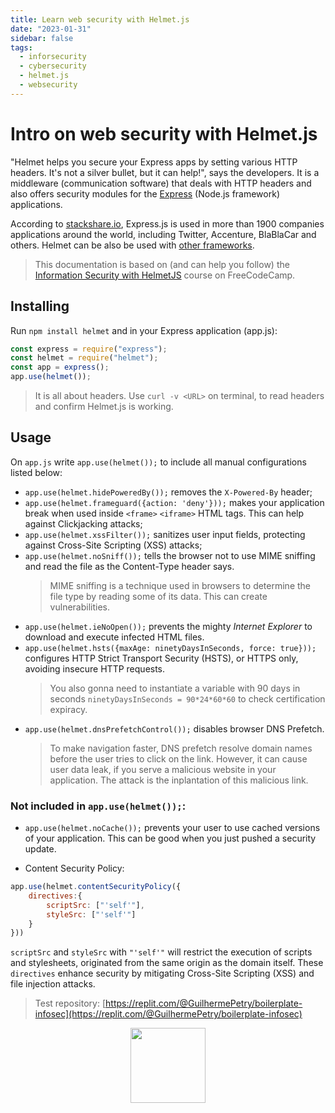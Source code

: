 ```yaml
---
title: Learn web security with Helmet.js
date: "2023-01-31"
sidebar: false
tags:
  - inforsecurity
  - cybersecurity
  - helmet.js
  - websecurity
---
```


# Intro on web security with Helmet.js

"Helmet helps you secure your Express apps by setting various HTTP headers. It's not a silver bullet, but it can help!", says the developers. It is a middleware (communication software) that deals with HTTP headers and also offers security modules for the [Express](https://expressjs.com) (Node.js framework) applications.

According to [stackshare.io](https://stackshare.io/expressjs), Express.js is used in more than 1900 companies applications around the world, including Twitter, Accenture, BlaBlaCar and others. Helmet can be also be used with [other frameworks](https://github.com/helmetjs/helmet/wiki/How-to-use-Helmet-without-Express).

> This documentation is based on (and can help you follow) the [Information Security with HelmetJS](https://www.freecodecamp.org/learn/information-security/#information-security-with-helmetjs) course on FreeCodeCamp.

## Installing

Run `npm install helmet` and in your Express application (app.js): 

```javascript
const express = require("express");
const helmet = require("helmet");
const app = express();
app.use(helmet());
```
> It is all about headers. Use `curl -v <URL>` on terminal, to read headers and confirm Helmet.js is working.
## Usage

On `app.js` write `app.use(helmet());` to include all manual configurations listed below:

* `app.use(helmet.hidePoweredBy());` removes the `X-Powered-By` header;
* `app.use(helmet.frameguard({action: 'deny'}));` makes your application break when used inside `<frame>` `<iframe>` HTML tags. This can help against Clickjacking attacks;
* `app.use(helmet.xssFilter());` sanitizes user input fields, protecting against Cross-Site Scripting (XSS) attacks;
* `app.use(helmet.noSniff());` tells the browser not to use MIME sniffing and read the file as the Content-Type header says.
	> MIME sniffing is a technique used in browsers to determine the file type by reading some of its data. This can create vulnerabilities.
* `app.use(helmet.ieNoOpen());` prevents the mighty *Internet Explorer* to download and execute infected HTML files.
* `app.use(helmet.hsts({maxAge: ninetyDaysInSeconds, force: true}));` configures HTTP Strict Transport Security (HSTS), or HTTPS only, avoiding insecure HTTP requests.
	> You also gonna need to instantiate a variable with 90 days in seconds `ninetyDaysInSeconds = 90*24*60*60` to check certification expiracy.
* `app.use(helmet.dnsPrefetchControl());` disables browser DNS Prefetch.
	> To make navigation faster, DNS prefetch resolve domain names before the user tries to click on the link. However, it can cause user data leak, if you serve a malicious website in your application. The attack is the inplantation of this malicious link.

### Not included in `app.use(helmet());`:

* `app.use(helmet.noCache());` prevents your user to use cached versions of your application. This can be good when you just pushed a security update.

* Content Security Policy:

```js
app.use(helmet.contentSecurityPolicy({
	directives:{
		scriptSrc: ["'self'"],
		styleSrc: ["'self'"]
	}
}))
```

`scriptSrc` and `styleSrc` with `"'self'"` will restrict the execution of scripts and stylesheets, originated from the same origin as the domain itself. These `directives` enhance security by mitigating Cross-Site Scripting (XSS) and file injection attacks.

> Test repository: [https://replit.com/@GuilhermePetry/boilerplate-infosec](https://replit.com/@GuilhermePetry/boilerplate-infosec)

<div class="wisdom">
<img class="wisdony" src="https://upload.wikimedia.org/wikipedia/commons/1/11/Wands01.jpg" alt="">
</div>

<style>
  .wisdom {
    display: flex;
    justify-content: center;
  }

  .wisdony {
  height: 120px;
  }
</style>
